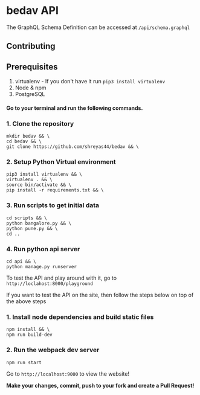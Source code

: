 # bedav API

The GraphQL Schema Definition can be accessed at `/api/schema.graphql`

## Contributing

## Prerequisites

1. virtualenv - If you don't have it run `pip3 install virtualenv`
2. Node & npm
3. PostgreSQL

#### Go to your terminal and run the following commands.

### 1. Clone the repository

```
mkdir bedav && \
cd bedav && \
git clone https://github.com/shreyas44/bedav && \
```

### 2. Setup Python Virtual environment

```
pip3 install virtualenv && \
virtualenv . && \
source bin/activate && \
pip install -r requirements.txt && \
```

### 3. Run scripts to get initial data

```
cd scripts && \
python bangalore.py && \
python pune.py && \
cd ..
```

### 4. Run python api server

```
cd api && \
python manage.py runserver
```

To test the API and play around with it, go to `http://loclahost:8000/playground`

If you want to test the API on the site, then follow the steps below on top of the above steps

### 1. Install node dependencies and build static files

```
npm install && \
npm run build-dev
```

### 2. Run the webpack dev server

```
npm run start
```

Go to `http://localhost:9000` to view the website!


**Make your changes, commit, push to your fork and create a Pull Request!**
